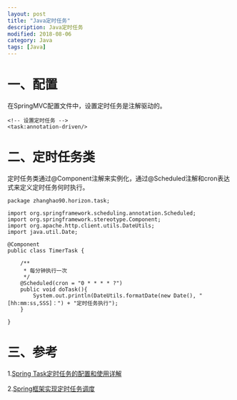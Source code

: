 ```yaml
---
layout: post
title: "Java定时任务"
description: Java定时任务
modified: 2018-08-06
category: Java
tags: [Java]
---
```


# 一、配置

在SpringMVC配置文件中，设置定时任务是注解驱动的。

	<!-- 设置定时任务 -->
	<task:annotation-driven/>

# 二、定时任务类

定时任务类通过@Component注解来实例化，通过@Scheduled注解和cron表达式来定义定时任务何时执行。

	package zhanghao90.horizon.task;

	import org.springframework.scheduling.annotation.Scheduled;
	import org.springframework.stereotype.Component;
	import org.apache.http.client.utils.DateUtils;
	import java.util.Date;

	@Component
	public class TimerTask {

	    /**
	     * 每分钟执行一次
	     */
	    @Scheduled(cron = "0 * * * * ?")
	    public void doTask(){
	        System.out.println(DateUtils.formatDate(new Date(), "[hh:mm:ss,SSS]：") + "定时任务执行");
	    }

	}

# 三、参考

1.[Spring Task定时任务的配置和使用详解](https://www.jb51.net/article/110541.htm)

2.[Spring框架实现定时任务调度](https://blog.csdn.net/qq_35733535/article/details/79131561)
